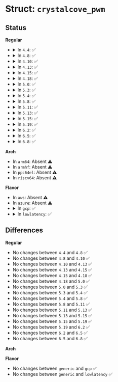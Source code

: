 # Struct: <code>crystalcove_pwm</code>

## Status
<b>Regular</b>
<ul>
<li>
<details>
<summary>In <code>4.4</code>: ✅</summary>

```c
struct crystalcove_pwm {
    struct pwm_chip chip;
    struct regmap *regmap;
};
```
</details>
</li>
<li>
<details>
<summary>In <code>4.8</code>: ✅</summary>

```c
struct crystalcove_pwm {
    struct pwm_chip chip;
    struct regmap *regmap;
};
```
</details>
</li>
<li>
<details>
<summary>In <code>4.10</code>: ✅</summary>

```c
struct crystalcove_pwm {
    struct pwm_chip chip;
    struct regmap *regmap;
};
```
</details>
</li>
<li>
<details>
<summary>In <code>4.13</code>: ✅</summary>

```c
struct crystalcove_pwm {
    struct pwm_chip chip;
    struct regmap *regmap;
};
```
</details>
</li>
<li>
<details>
<summary>In <code>4.15</code>: ✅</summary>

```c
struct crystalcove_pwm {
    struct pwm_chip chip;
    struct regmap *regmap;
};
```
</details>
</li>
<li>
<details>
<summary>In <code>4.18</code>: ✅</summary>

```c
struct crystalcove_pwm {
    struct pwm_chip chip;
    struct regmap *regmap;
};
```
</details>
</li>
<li>
<details>
<summary>In <code>5.0</code>: ✅</summary>

```c
struct crystalcove_pwm {
    struct pwm_chip chip;
    struct regmap *regmap;
};
```
</details>
</li>
<li>
<details>
<summary>In <code>5.3</code>: ✅</summary>

```c
struct crystalcove_pwm {
    struct pwm_chip chip;
    struct regmap *regmap;
};
```
</details>
</li>
<li>
<details>
<summary>In <code>5.4</code>: ✅</summary>

```c
struct crystalcove_pwm {
    struct pwm_chip chip;
    struct regmap *regmap;
};
```
</details>
</li>
<li>
<details>
<summary>In <code>5.8</code>: ✅</summary>

```c
struct crystalcove_pwm {
    struct pwm_chip chip;
    struct regmap *regmap;
};
```
</details>
</li>
<li>
<details>
<summary>In <code>5.11</code>: ✅</summary>

```c
struct crystalcove_pwm {
    struct pwm_chip chip;
    struct regmap *regmap;
};
```
</details>
</li>
<li>
<details>
<summary>In <code>5.13</code>: ✅</summary>

```c
struct crystalcove_pwm {
    struct pwm_chip chip;
    struct regmap *regmap;
};
```
</details>
</li>
<li>
<details>
<summary>In <code>5.15</code>: ✅</summary>

```c
struct crystalcove_pwm {
    struct pwm_chip chip;
    struct regmap *regmap;
};
```
</details>
</li>
<li>
<details>
<summary>In <code>5.19</code>: ✅</summary>

```c
struct crystalcove_pwm {
    struct pwm_chip chip;
    struct regmap *regmap;
};
```
</details>
</li>
<li>
<details>
<summary>In <code>6.2</code>: ✅</summary>

```c
struct crystalcove_pwm {
    struct pwm_chip chip;
    struct regmap *regmap;
};
```
</details>
</li>
<li>
<details>
<summary>In <code>6.5</code>: ✅</summary>

```c
struct crystalcove_pwm {
    struct pwm_chip chip;
    struct regmap *regmap;
};
```
</details>
</li>
<li>
<details>
<summary>In <code>6.8</code>: ✅</summary>

```c
struct crystalcove_pwm {
    struct pwm_chip chip;
    struct regmap *regmap;
};
```
</details>
</li>
</ul>
<b>Arch</b>
<ul>
<li>
In <code>arm64</code>: Absent ⚠️
</li>
<li>
In <code>armhf</code>: Absent ⚠️
</li>
<li>
In <code>ppc64el</code>: Absent ⚠️
</li>
<li>
In <code>riscv64</code>: Absent ⚠️
</li>
</ul>
<b>Flavor</b>
<ul>
<li>
In <code>aws</code>: Absent ⚠️
</li>
<li>
In <code>azure</code>: Absent ⚠️
</li>
<li>
<details>
<summary>In <code>gcp</code>: ✅</summary>

```c
struct crystalcove_pwm {
    struct pwm_chip chip;
    struct regmap *regmap;
};
```
</details>
</li>
<li>
<details>
<summary>In <code>lowlatency</code>: ✅</summary>

```c
struct crystalcove_pwm {
    struct pwm_chip chip;
    struct regmap *regmap;
};
```
</details>
</li>
</ul>

## Differences
<b>Regular</b>
<ul>
<li>
No changes between <code>4.4</code> and <code>4.8</code> ✅
</li>
<li>
No changes between <code>4.8</code> and <code>4.10</code> ✅
</li>
<li>
No changes between <code>4.10</code> and <code>4.13</code> ✅
</li>
<li>
No changes between <code>4.13</code> and <code>4.15</code> ✅
</li>
<li>
No changes between <code>4.15</code> and <code>4.18</code> ✅
</li>
<li>
No changes between <code>4.18</code> and <code>5.0</code> ✅
</li>
<li>
No changes between <code>5.0</code> and <code>5.3</code> ✅
</li>
<li>
No changes between <code>5.3</code> and <code>5.4</code> ✅
</li>
<li>
No changes between <code>5.4</code> and <code>5.8</code> ✅
</li>
<li>
No changes between <code>5.8</code> and <code>5.11</code> ✅
</li>
<li>
No changes between <code>5.11</code> and <code>5.13</code> ✅
</li>
<li>
No changes between <code>5.13</code> and <code>5.15</code> ✅
</li>
<li>
No changes between <code>5.15</code> and <code>5.19</code> ✅
</li>
<li>
No changes between <code>5.19</code> and <code>6.2</code> ✅
</li>
<li>
No changes between <code>6.2</code> and <code>6.5</code> ✅
</li>
<li>
No changes between <code>6.5</code> and <code>6.8</code> ✅
</li>
</ul>
<b>Arch</b>
<ul>
</ul>
<b>Flavor</b>
<ul>
<li>
No changes between <code>generic</code> and <code>gcp</code> ✅
</li>
<li>
No changes between <code>generic</code> and <code>lowlatency</code> ✅
</li>
</ul>

